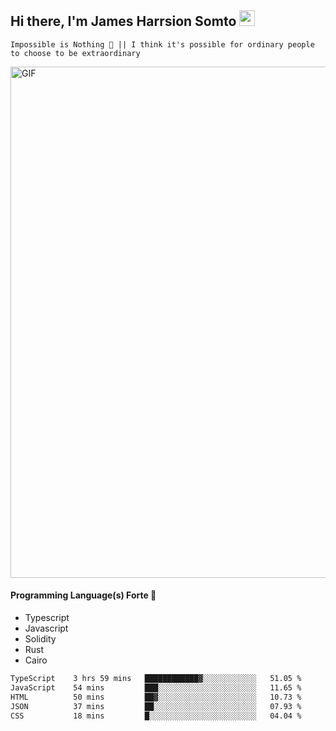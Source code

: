 ## Hi there, I'm James Harrsion Somto <img src="https://media.giphy.com/media/hvRJCLFzcasrR4ia7z/giphy.gif" width="25px">

`Impossible is Nothing 🚀 || I think it's possible for ordinary people to choose to be extraordinary`

 
<img align="center" alt="GIF" src="https://github.com/Gapur/Gapur/blob/master/coding.gif?raw=true" width="818px" height="818px" />


#### Programming Language(s) Forte 🚀
- Typescript
- Javascript
- Solidity
- Rust
- Cairo



<!--START_SECTION:waka-->

```txt
TypeScript    3 hrs 59 mins   ████████████▓░░░░░░░░░░░░   51.05 %
JavaScript    54 mins         ███░░░░░░░░░░░░░░░░░░░░░░   11.65 %
HTML          50 mins         ██▓░░░░░░░░░░░░░░░░░░░░░░   10.73 %
JSON          37 mins         ██░░░░░░░░░░░░░░░░░░░░░░░   07.93 %
CSS           18 mins         █░░░░░░░░░░░░░░░░░░░░░░░░   04.04 %
```

<!--END_SECTION:waka-->
<br />
<br />
<br />







